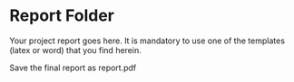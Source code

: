 # Report Folder

Your project report goes here. It is mandatory to use one of the templates (latex or word) that you find herein.

Save the final report as report.pdf
